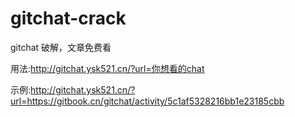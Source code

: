 # gitchat-crack
gitchat 破解，文章免费看

用法:http://gitchat.ysk521.cn/?url=你想看的chat

示例:http://gitchat.ysk521.cn/?url=https://gitbook.cn/gitchat/activity/5c1af5328216bb1e23185cbb


